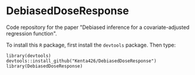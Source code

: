 # DebiasedDoseResponse
Code repository for the paper "Debiased inference for a covariate-adjusted regression function".

To install this `R` package, first install the `devtools` package. Then type:

```
library(devtools)
devtools::install_github("Kenta426/DebiasedDoseResponse")
library(DebiasedDoseResponse)
```
